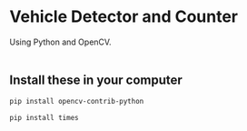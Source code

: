 # Vehicle Detector and Counter
Using Python and OpenCV.
<br><br>
## Install these in your computer
```sh
pip install opencv-contrib-python
```
```sh
pip install times
```
<br><br>

